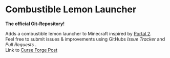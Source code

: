 Combustible Lemon Launcher
==========================

__The official Git-Repository!__

Adds a combustible lemon launcher to Minecraft inspired by [Portal 2](http://thinkwithportals.com/).<br>
Feel free to submit issues & improvements using GitHubs _Issue Tracker_  and _Pull Requests_ .<br>
Link to [Curse Forge Post](http://minecraft.curseforge.com/mc-mods/combustible-lemon-launcher/)